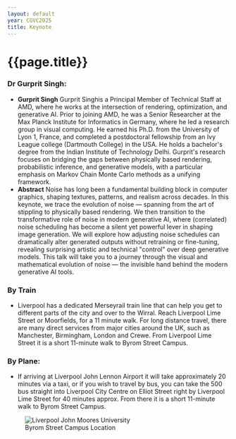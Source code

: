 ```yaml
---
layout: default
year: CGVC2025
title: Keynote
---
```


# {{page.title}}

### Dr Gurprit Singh:
- **Gurprit Singh** Gurprit Singhis a Principal Member of Technical Staff at AMD, where he works at the intersection of rendering, optimization, and generative AI. Prior to joining AMD, he was a Senior Researcher at the Max Planck Institute for Informatics in Germany, where he led a research group in visual computing. He earned his Ph.D. from the University of Lyon 1, France, and completed a postdoctoral fellowship from an Ivy League college (Dartmouth College) in the USA. He holds a bachelor's degree from the Indian Institute of Technology Delhi. Gurprit's research focuses on bridging the gaps between physically based rendering, probabilistic inference, and generative models, with a particular emphasis on Markov Chain Monte Carlo methods as a unifying framework.
- **Abstract** Noise has long been a fundamental building block in computer graphics, shaping textures, patterns, and realism across decades. In this keynote, we trace the evolution of noise — spanning from the art of stippling to physically based rendering. We then transition to the transformative role of noise in modern generative AI, where (correlated) noise scheduling has become a silent yet powerful lever in shaping image generation. We will explore how adjusting noise schedules can dramatically alter generated outputs without retraining or fine-tuning, revealing surprising artistic and technical "control" over deep generative models. This talk will take you to a journey through the visual and mathematical evolution of noise — the invisible hand behind the modern generative AI tools.


### By Train
- Liverpool has a dedicated Merseyrail train line that can help you get to different parts of the city and over to the Wirral. Reach Liverpool Lime Street or Moorfields, for a 11 minute walk.
For long distance travel, there are many direct services from major cities around the UK, such as Manchester, Birmingham, London and Crewe.
From Liverpool Lime Street it is a short 11-minute walk to Byrom Street Campus.

### By Plane:
- If arriving at Liverpool John Lennon Airport it will take approximately 20 minutes via a taxi, or if you wish to travel by bus, you can take the 500 bus straight into Liverpool City Centre on Elliot Street right by Liverpool Lime Street for 40 minutes approx. From there it is a short 11-minute walk to Byrom Street Campus.

<figure class="figure">
    <img src="/assets/img/CGVC2025/Travel.png" class="figure-img img-fluid rounded"
        alt="Liverpool John Moores University">
    <figcaption class="figure-caption text-center">
        Byrom Street Campus Location
    </figcaption>
</figure>
